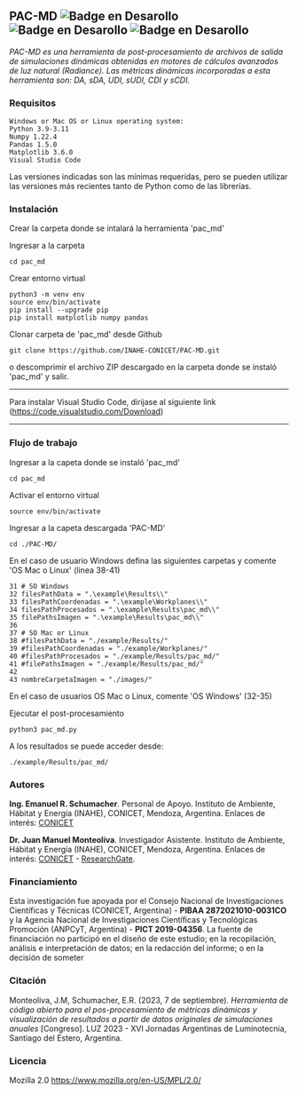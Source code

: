 ## PAC-MD ![Badge en Desarollo](https://img.shields.io/badge/VERSION-1.0%20-yellow) ![Badge en Desarollo](https://img.shields.io/badge/ESTADO-beta_estable%20-green) ![Badge en Desarollo](https://img.shields.io/badge/LICENCIA-mpl2.0%20-red) 


_PAC-MD es una herramienta de post-procesamiento de archivos de salida de simulaciones dinámicas obtenidas en motores de cálculos avanzados de luz natural (Radiance). Las métricas dinámicas incorporadas a esta herramienta son: DA, sDA, UDI, sUDI, CDI y sCDI._

### Requisitos

```
Windows or Mac OS or Linux operating system:
Python 3.9-3.11
Numpy 1.22.4
Pandas 1.5.0
Matplotlib 3.6.0
Visual Studio Code
```
Las versiones indicadas son las mínimas requeridas, pero se pueden utilizar las versiones más recientes tanto de Python como de las librerías.

### Instalación

Crear la carpeta donde se intalará la herramienta 'pac_md'

Ingresar a la carpeta

```
cd pac_md
```
 
Crear entorno virtual

```
python3 -m venv env
source env/bin/activate
pip install --upgrade pip
pip install matplotlib numpy pandas
```

Clonar carpeta de 'pac_md' desde Github

```
git clone https://github.com/INAHE-CONICET/PAC-MD.git
```

o descomprimir el archivo ZIP descargado en la carpeta donde se instaló 'pac_md' y salir.

---

Para instalar Visual Studio Code, dirijase al siguiente link (https://code.visualstudio.com/Download)

---

### Flujo de trabajo

Ingresar a la capeta donde se instaló 'pac_md'

```
cd pac_md
```

Activar el entorno virtual

```
source env/bin/activate
```

Ingresar a la capeta descargada 'PAC-MD'

```
cd ./PAC-MD/
```

En el caso de usuario Windows defina las siguientes carpetas y comente 'OS Mac o Linux' (linea 38-41)
```
31 # SO Windows
32 filesPathData = ".\example\Results\\"
33 filesPathCoordenadas = ".\example\Workplanes\\"
34 filesPathProcesados = ".\example\Results\pac_md\\"
35 filePathsImagen = ".\example\Results\pac_md\\"
36
37 # SO Mac or Linux
38 #filesPathData = "./example/Results/"
39 #filesPathCoordenadas = "./example/Workplanes/"
40 #filesPathProcesados = "./example/Results/pac_md/"
41 #filePathsImagen = "./example/Results/pac_md/"
42
43 nombreCarpetaImagen = "./images/"		
```

En el caso de usuarios OS Mac o Linux, comente 'OS Windows' (32-35)

Ejecutar el post-procesamiento

```
python3 pac_md.py
```

A los resultados se puede acceder desde:

```
./example/Results/pac_md/
```

### Autores

**Ing. Emanuel R. Schumacher**. Personal de Apoyo. Instituto de Ambiente, Hábitat y Energía (INAHE), CONICET, Mendoza, Argentina. Enlaces de interés: [CONICET](https://www.conicet.gov.ar/new_scp/detalle.php?id=57001&keywords=Emanuel%2BSchumacher&datos_academicos=yes)

**Dr. Juan Manuel Monteoliva**. Investigador Asistente. Instituto de Ambiente, Hábitat y Energía (INAHE), CONICET, Mendoza, Argentina. Enlaces de interés: [CONICET](https://www.conicet.gov.ar/new_scp/detalle.php?id=33083&datos_academicos=yes) - [ResearchGate](https://www.researchgate.net/profile/Juan-Manuel-Monteoliva).

### Financiamiento

Esta investigación fue apoyada por el Consejo Nacional de Investigaciones Científicas y Técnicas (CONICET, Argentina) - **PIBAA 2872021010-0031CO** y la Agencia Nacional de Investigaciones Científicas y Tecnológicas Promoción (ANPCyT, Argentina) - **PICT 2019-04356**. La fuente de financiación no participó en el diseño de este estudio; en la recopilación, análisis e interpretación de datos; en la redacción del informe; o en la decisión de someter 

### Citación

Monteoliva, J.M, Schumacher, E.R. (2023, 7 de septiembre)_. Herramienta de código abierto para el pos-procesamiento de métricas dinámicas y visualización de resultados a partir de datos originales de simulaciones anuales_ [Congreso]. LUZ 2023 - XVI Jornadas Argentinas de Luminotecnia, Santiago del Estero, Argentina.

### Licencia

Mozilla 2.0  	https://www.mozilla.org/en-US/MPL/2.0/
